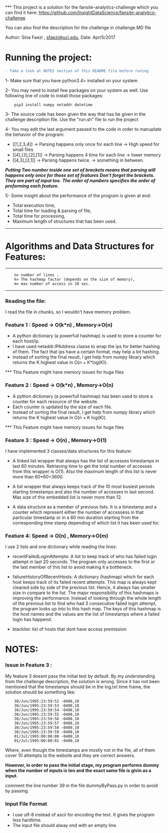 *** This project is a solution for the fansite-analytics-challenge which you can find it here:
https://github.com/InsightDataScience/fansite-analytics-challenge

You can also find the description for the challenge in challenge.MD file

Author: Sina Faezi , sfaezi@uci.edu, Date:   Apr/5/2017




# Running the project: 
```diff
- Take a look at NOTES section of this README file before runing
```

1- Make sure that you have python3.4> installed on your system

2- You may need to install few packages on your system as well. Use following line of code to install those packages:

		pip3 install numpy netaddr datetime 

3- The source code has been given the way that has be given in the challenge description file. Use the "run.sh" file to run the project

4- You may edit the last argument passed to the code in order to manuplate the behavior of the program:

- [[1,2,3,4]]         -> Parsing happens only once for each line -> High speed for small files
- [[4],[3],[2],[1]] -> Parsing happens 4 time for each line -> lower memory
- [[4,3],[2,1]] -> Parsing happens twice. -> something in between.

 ***Putting Two number inside one set of brackets means that parsing will happens only once for those set of features***
 ***Don't forget the brackets. They are part of input too.***
 ***The order of numbers specifies the order of preforming each feature.***


5- Some insight about the performance of the program is given at end:
- Total execution time,
- Total time for loading & parsing of file, 
- Total time for processing,
- Maximum length of structures that has been used.



-------------------------------

# Algorithms and Data Structures for Features:

***
		n= number of lines ,  
		k= The hashmap factor (depends on the size of memory),
		m= max number of access in 20 sec. 
***

### Reading the file:
I read the file in chunks, so I wouldn't have memory problem.

### Feature 1 : Speed -> O(k*n) , Memory->O(n)
- A python dictionary (a powerfull hashmap) is used to store a counter for each host/ip.
- I have used netaddr.IPAddress  classe to wrap the ips for better hashing of them. The fact that ips have a certain format, may help a lot hashing. 
- Instead of sorting the final result, I get help from numpy library which returns the K highest value in O(n + K*log(K)).

*** This Feature might have memory issues for huge files


### Feature 2 : Speed -> O(k*n) , Memory->O(n)
- A python dictionary (a powerfull hashmap) has been used to store a counter for each resource of the website. 
- Each counter is updated by the size of each file.
- Instead of sorting the final result, I get help from numpy library which returns the K highest value in O(n + K log(K)).


*** This Feature might have memory issues for huge files


### Feature 3 : Speed -> O(n) , Memory->O(1)
I have implemented 3 classes/data structures for this feature: 
- A linked list wrapper that always has the list of accesses timestamps in last 60 minutes. Retrieving time to get the total number of accesses from this wrapper is  O(1). Also the maximum length of this list is never more than 60*60=3600.  

- A list wrapper that always keeps track of the 10 most busiest periods starting timestamps and also the number of accesses in last second. Max size of this embedded list is never more than 12.

- A data structure as a member of previous lists. It is a timestamp and a counter which represent either the number of accessess in that particular timestamp or in a 60 min duration starting from the corresponding time stamp depending of which list it has been used for.

### Feature 4: Speed -> O(n) , Memory->O(m)
I use 2  lists and one dictionary while reading the lines:

- recentFailedLoginAttempts: A list to keep track of who has failed login attempt in last 20 seconds. The program only accesses to the first or the last member of this list to avoid making it a bottleneck. 

- faliureHistoryOfRecentHosts: A dictionary (hashmap) which for each host keeps track of its failed recent attempts. This map is always kept cleaned side by side of the previous list. Hence, it always has smaller size in compare to the list. The major responsibility of this hashmaps is improving the performance. Instead of looking through the whole length of the previous list to find who had 3 consecutive failed login attempt, the program looks up into to this hash map. The keys of this hashmap is the host names and the values are the list of timestamps where a failed login has happend.

- blacklist: list of hosts that dont have access premission

# NOTES:
### Issue in Feature 3 :
My feature 3 doesnt pass the initial test by default. By my understanding from the challenge description, the solution is wrong. Since it has not been mentioned that the timestamps should be in the log.txt time frame, the solution should be something like:

		30/Jun/1995:23:59:52 -0400,10
		30/Jun/1995:23:59:53 -0400,10
		30/Jun/1995:23:59:54 -0400,10
		30/Jun/1995:23:59:55 -0400,10
		30/Jun/1995:23:59:56 -0400,10
		30/Jun/1995:23:59:57 -0400,10
		30/Jun/1995:23:59:58 -0400,10
		30/Jun/1995:23:59:59 -0400,10
		01/Jul/1995:00:00:00 -0400,10
		01/Jul/1995:00:00:01 -0400,10

Where, even though the timestamps are mostly not in the file,  all of them cover 10 attempts to the website and they are correct answers.

**However, in order to pass the initial stage, my program performs dummy when the number of inputs is ten and the exact same file is givin as a input.**

comment the line number 39 in the file dummyByPass.py in order to avoid by passing.
### Input File Format
- I use utf-8 instead of ascii for encoding the text. It gives the program less hardtime.
- The input file should alway end with an empty line.
